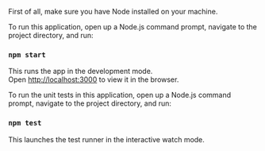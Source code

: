 First of all, make sure you have Node installed on your machine.

To run this application, open up a Node.js command prompt, navigate to the project directory, and run:

### `npm start`

This runs the app in the development mode.<br />
Open [http://localhost:3000](http://localhost:3000) to view it in the browser.

To run the unit tests in this application, open up a Node.js command prompt, navigate to the project directory, and run:

### `npm test`

This launches the test runner in the interactive watch mode.<br />
